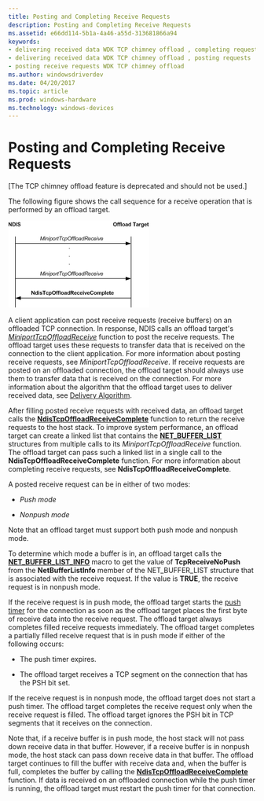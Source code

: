 ```yaml
---
title: Posting and Completing Receive Requests
description: Posting and Completing Receive Requests
ms.assetid: e66dd114-5b1a-4a46-a55d-313681866a94
keywords:
- delivering received data WDK TCP chimney offload , completing requests
- delivering received data WDK TCP chimney offload , posting requests
- posting receive requests WDK TCP chimney offload
ms.author: windowsdriverdev
ms.date: 04/20/2017
ms.topic: article
ms.prod: windows-hardware
ms.technology: windows-devices
---
```


# Posting and Completing Receive Requests


\[The TCP chimney offload feature is deprecated and should not be used.\]

The following figure shows the call sequence for a receive operation that is performed by an offload target.

![diagram illustrating the call sequence for a receive operation performed by an offload target](images/receive-request-op.png)

A client application can post receive requests (receive buffers) on an offloaded TCP connection. In response, NDIS calls an offload target's [*MiniportTcpOffloadReceive*](https://msdn.microsoft.com/library/windows/hardware/ff559460) function to post the receive requests. The offload target uses these requests to transfer data that is received on the connection to the client application. For more information about posting receive requests, see *MiniportTcpOffloadReceive*. If receive requests are posted on an offloaded connection, the offload target should always use them to transfer data that is received on the connection. For more information about the algorithm that the offload target uses to deliver received data, see [Delivery Algorithm](delivery-algorithm.md).

After filling posted receive requests with received data, an offload target calls the [**NdisTcpOffloadReceiveComplete**](https://msdn.microsoft.com/library/windows/hardware/ff564599) function to return the receive requests to the host stack. To improve system performance, an offload target can create a linked list that contains the [**NET\_BUFFER\_LIST**](https://msdn.microsoft.com/library/windows/hardware/ff568388) structures from multiple calls to its *MiniportTcpOffloadReceive* function. The offload target can pass such a linked list in a single call to the **NdisTcpOffloadReceiveComplete** function. For more information about completing receive requests, see **NdisTcpOffloadReceiveComplete**.

A posted receive request can be in either of two modes:

-   *Push mode*

-   *Nonpush mode*

Note that an offload target must support both push mode and nonpush mode.

To determine which mode a buffer is in, an offload target calls the [**NET\_BUFFER\_LIST\_INFO**](https://msdn.microsoft.com/library/windows/hardware/ff568401) macro to get the value of **TcpReceiveNoPush** from the **NetBufferListInfo** member of the NET\_BUFFER\_LIST structure that is associated with the receive request. If the value is **TRUE**, the receive request is in nonpush mode.

If the receive request is in push mode, the offload target starts the [push timer](push-timer.md) for the connection as soon as the offload target places the first byte of receive data into the receive request. The offload target always completes filled receive requests immediately. The offload target completes a partially filled receive request that is in push mode if either of the following occurs:

-   The push timer expires.

-   The offload target receives a TCP segment on the connection that has the PSH bit set.

If the receive request is in nonpush mode, the offload target does not start a push timer. The offload target completes the receive request only when the receive request is filled. The offload target ignores the PSH bit in TCP segments that it receives on the connection.

Note that, if a receive buffer is in push mode, the host stack will not pass down receive data in that buffer. However, if a receive buffer is in nonpush mode, the host stack can pass down receive data in that buffer. The offload target continues to fill the buffer with receive data and, when the buffer is full, completes the buffer by calling the [**NdisTcpOffloadReceiveComplete**](https://msdn.microsoft.com/library/windows/hardware/ff564599) function. If data is received on an offloaded connection while the push timer is running, the offload target must restart the push timer for that connection.

 

 





